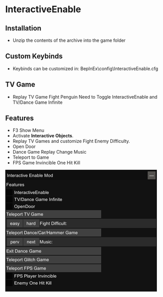 # InteractiveEnable

## Installation
- Unzip the contents of the archive into the game folder

## Custom Keybinds
- Keybinds can be customized in:
BepInEx\config\InteractiveEnable.cfg

## TV Game
- Replay TV Game Fight Penguin Need to Toggle InteractiveEnable and TV/Dance Game Infinite


## Features
- F3 Show Menu
- Activate **Interactive Objects**.
- Replay TV Games and customize Fight Enemy Difficulty.
- Open Door
- Dance Game Replay Change Music
- Teleport to Game
- FPS Game Invincible One Hit Kill

![](/img/Menu.png)